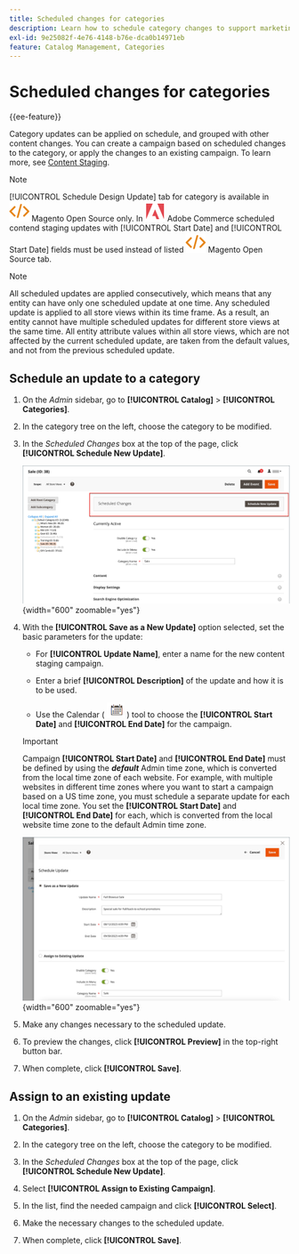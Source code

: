 ```yaml
---
title: Scheduled changes for categories
description: Learn how to schedule category changes to support marketing campaigns and store promotions.
exl-id: 9e25082f-4e76-4148-b76e-dca0b14971eb
feature: Catalog Management, Categories
---
```

# Scheduled changes for categories

{{ee-feature}}

Category updates can be applied on schedule, and grouped with other content changes. You can create a campaign based on scheduled changes to the category, or apply the changes to an existing campaign. To learn more, see [Content Staging](../content-design/content-staging.md).

>[!NOTE]
>
>[!UICONTROL Schedule Design Update] tab for category is available in ![Magento Open Source](../assets/open-source.svg) Magento Open Source only. In ![Adobe Commerce](../assets/adobe-logo.svg) Adobe Commerce scheduled contend staging updates with [!UICONTROL Start Date] and [!UICONTROL Start Date] fields must be used instead of listed ![Magento Open Source](../assets/open-source.svg) Magento Open Source tab.

>[!NOTE]
>
>All scheduled updates are applied consecutively, which means that any entity can have only one scheduled update at one time. Any scheduled update is applied to all store views within its time frame. As a result, an entity cannot have multiple scheduled updates for different store views at the same time. All entity attribute values within all store views, which are not affected by the current scheduled update, are taken from the default values, and not from the previous scheduled update.

## Schedule an update to a category

1. On the _Admin_ sidebar, go to **[!UICONTROL Catalog]** > **[!UICONTROL Categories]**.

1. In the category tree on the left, choose the category to be modified.

1. In the _Scheduled Changes_ box at the top of the page, click **[!UICONTROL Schedule New Update]**.

   ![Scheduled Changes](./assets/category-scheduled-changes.png){width="600" zoomable="yes"}

1. With the **[!UICONTROL Save as a New Update]** option selected, set the basic parameters for the update:

   - For **[!UICONTROL Update Name]**, enter a name for the new content staging campaign.

   - Enter a brief **[!UICONTROL Description]** of the update and how it is to be used.

   - Use the Calendar ( ![Calendar icon](../assets/icon-calendar.png) ) tool to choose the **[!UICONTROL Start Date]** and **[!UICONTROL End Date]** for the campaign.

   >[!IMPORTANT]
   >
   >Campaign **[!UICONTROL Start Date]** and **[!UICONTROL End Date]** must be defined by using the **_default_** Admin time zone, which is converted from the local time zone of each website. For example, with multiple websites in different time zones where you want to start a campaign based on a US time zone, you must schedule a separate update for each local time zone. You set the **[!UICONTROL Start Date]** and **[!UICONTROL End Date]** for each, which is converted from the local website time zone to the default Admin time zone.

   ![Scheduled Changes](./assets/category-scheduled-changes-new-update.png){width="600" zoomable="yes"}

1. Make any changes necessary to the scheduled update.

1. To preview the changes, click **[!UICONTROL Preview]** in the top-right button bar.

1. When complete, click **[!UICONTROL Save]**.

## Assign to an existing update

1. On the _Admin_ sidebar, go to **[!UICONTROL Catalog]** > **[!UICONTROL Categories]**.

1. In the category tree on the left, choose the category to be modified.

1. In the _Scheduled Changes_ box at the top of the page, click **[!UICONTROL Schedule New Update]**.

1. Select **[!UICONTROL Assign to Existing Campaign]**.

1. In the list, find the needed campaign and click **[!UICONTROL Select]**.

1. Make the necessary changes to the scheduled update.

1. When complete, click **[!UICONTROL Save]**.
